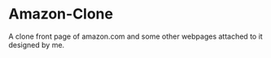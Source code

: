 # Amazon-Clone
A clone front page of amazon.com and some other webpages attached to it designed by me.
